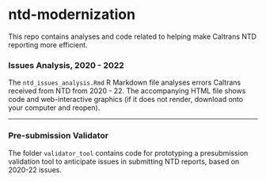 # ntd-modernization
  
This repo contains analyses and code related to helping make Caltrans NTD reporting more efficient. 
  
### Issues Analysis, 2020 - 2022
The `ntd_issues_analysis.Rmd` R Markdown file analyses errors Caltrans received from NTD from 2020 - 22. The accompanying HTML file shows code and web-interactive graphics (if it does not render, download onto your computer and reopen).  
  
---
### Pre-submission Validator
The folder `validator_tool` contains code for prototyping a presubmission validation tool to anticipate issues in submitting NTD reports, based on 2020-22 issues.
